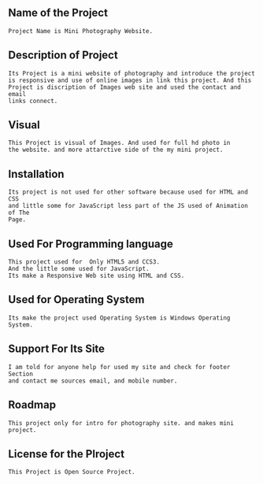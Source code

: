 ## Name of the Project
    Project Name is Mini Photography Website.

## Description of Project
    Its Project is a mini website of photography and introduce the project 
    is responsive and use of online images in link this project. And this 
    Project is discription of Images web site and used the contact and email
    links connect. 

## Visual 
    This Project is visual of Images. And used for full hd photo in 
    the website. and more attarctive side of the my mini project.

## Installation 
    Its project is not used for other software because used for HTML and CSS
    and little some for JavaScript less part of the JS used of Animation of The 
    Page.

## Used For Programming language 
    This project used for  Only HTML5 and CCS3.
    And the little some used for JavaScript.
    Its make a Responsive Web site using HTML and CSS.

## Used for Operating System 
    Its make the project used Operating System is Windows Operating System.

## Support For Its Site
    I am told for anyone help for used my site and check for footer Section 
    and contact me sources email, and mobile number.

## Roadmap 
    This project only for intro for photography site. and makes mini project. 


## License for the Plroject
    This Project is Open Source Project.
